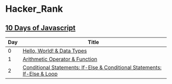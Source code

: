 # Hacker_Rank

## [10 Days of Javascript](https://www.hackerrank.com/domains/tutorials/10-days-of-javascript)
Day | Title 
------------ | -------------
0|[Hello, World! & Data Types](https://github.com/TYL1026/Hacker_Rank/tree/main/10%20Days%20of%20Javascript/Day%200)
1|[Arithmetic Operator & Function](https://github.com/TYL1026/Hacker_Rank/tree/main/10%20Days%20of%20Javascript/Day%201)
2|[Conditional Statements: If-Else & Conditional Statements: If-Else & Loop](https://github.com/TYL1026/Hacker_Rank/tree/main/10%20Days%20of%20Javascript/Day%202)
